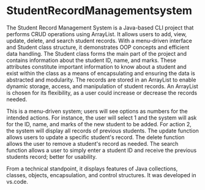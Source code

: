 # StudentRecordManagementsystem
The Student Record Management System is a Java-based CLI project that performs CRUD operations using ArrayList. It allows users to add, view, update, delete, and search student records. With a menu-driven interface and Student class structure, it demonstrates OOP concepts and efficient data handling.
The Student class forms the main part of the project and contains information about the student ID, name, and marks. These attributes constitute important information to know about a student and exist within the class as a means of encapsulating and ensuring the data is abstracted and modularity. The records are stored in an ArrayList to enable dynamic storage, access, and manipulation of student records. An ArrayList is chosen for its flexibility, as a user could increase or decrease the records needed.

This is a menu-driven system; users will see options as numbers for the intended actions. For instance, the user will select 1 and the system will ask for the ID, name, and marks of the new student to be added. For action 2, the system will display all records of previous students. The update function allows users to update a specific student's record. The delete function allows the user to remove a student's record as needed. The search function allows a user to simply enter a student ID and receive the previous students record; better for usability.

From a technical standpoint, it displays features of Java collections, classes, objects, encapsulation, and control structures.  It was developed in vs.code.
